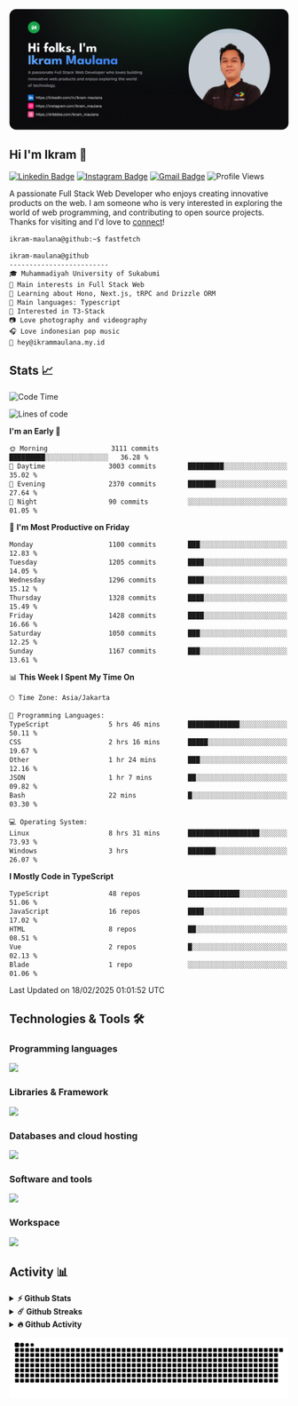 ![IkramBanner](ikrambanner.png)

## Hi I'm Ikram 👋

[![Linkedin Badge](https://img.shields.io/badge/-ikram--maulana-blue?style=flat&logo=Linkedin&logoColor=white&link=https://links.ikrammaulana.my.id/s/linkedin)](https://links.ikrammaulana.my.id/s/linkedin)
[![Instagram Badge](https://img.shields.io/badge/-@ikram__maulana-purple?style=flat&logo=instagram&logoColor=white&link=https://links.ikrammaulana.my.id/s/instagram)](https://links.ikrammaulana.my.id/s/instagram)
[![Gmail Badge](https://img.shields.io/badge/-ikrammaulana-c14438?style=flat&logo=Gmail&logoColor=white&link=https://links.ikrammaulana.my.id/s/email)](mailto:hey@ikram.is-a.dev)
![Profile Views](https://komarev.com/ghpvc/?username=Ikram-Maulana)

A passionate Full Stack Web Developer who enjoys creating innovative products on the web. I am someone who is very interested in exploring the world of web programming, and contributing to open source projects. Thanks for visiting and I'd love to [connect](https://links.ikrammaulana.my.id/s/linkedin)!

```console
ikram-maulana@github:~$ fastfetch
```

```console
ikram-maulana@github
-------------------------
🎓 Muhammadiyah University of Sukabumi
🔎 Main interests in Full Stack Web
🌱 Learning about Hono, Next.js, tRPC and Drizzle ORM
🌟 Main languages: Typescript
🚩 Interested in T3-Stack
📷 Love photography and videography
🎧 Love indonesian pop music
📧 hey@ikrammaulana.my.id
```

## Stats 📈

<!--START_SECTION:waka-->
![Code Time](http://img.shields.io/badge/Code%20Time-2%2C382%20hrs%2055%20mins-blue)

![Lines of code](https://img.shields.io/badge/From%20Hello%20World%20I%27ve%20Written-13.3%20million%20lines%20of%20code-blue)

**I'm an Early 🐤** 

```text
🌞 Morning                3111 commits        █████████░░░░░░░░░░░░░░░░   36.28 % 
🌆 Daytime                3003 commits        █████████░░░░░░░░░░░░░░░░   35.02 % 
🌃 Evening                2370 commits        ███████░░░░░░░░░░░░░░░░░░   27.64 % 
🌙 Night                  90 commits          ░░░░░░░░░░░░░░░░░░░░░░░░░   01.05 % 
```
📅 **I'm Most Productive on Friday** 

```text
Monday                   1100 commits        ███░░░░░░░░░░░░░░░░░░░░░░   12.83 % 
Tuesday                  1205 commits        ████░░░░░░░░░░░░░░░░░░░░░   14.05 % 
Wednesday                1296 commits        ████░░░░░░░░░░░░░░░░░░░░░   15.12 % 
Thursday                 1328 commits        ████░░░░░░░░░░░░░░░░░░░░░   15.49 % 
Friday                   1428 commits        ████░░░░░░░░░░░░░░░░░░░░░   16.66 % 
Saturday                 1050 commits        ███░░░░░░░░░░░░░░░░░░░░░░   12.25 % 
Sunday                   1167 commits        ███░░░░░░░░░░░░░░░░░░░░░░   13.61 % 
```


📊 **This Week I Spent My Time On** 

```text
🕑︎ Time Zone: Asia/Jakarta

💬 Programming Languages: 
TypeScript               5 hrs 46 mins       █████████████░░░░░░░░░░░░   50.11 % 
CSS                      2 hrs 16 mins       █████░░░░░░░░░░░░░░░░░░░░   19.67 % 
Other                    1 hr 24 mins        ███░░░░░░░░░░░░░░░░░░░░░░   12.16 % 
JSON                     1 hr 7 mins         ██░░░░░░░░░░░░░░░░░░░░░░░   09.82 % 
Bash                     22 mins             █░░░░░░░░░░░░░░░░░░░░░░░░   03.30 % 

💻 Operating System: 
Linux                    8 hrs 31 mins       ██████████████████░░░░░░░   73.93 % 
Windows                  3 hrs               ███████░░░░░░░░░░░░░░░░░░   26.07 % 
```

**I Mostly Code in TypeScript** 

```text
TypeScript               48 repos            █████████████░░░░░░░░░░░░   51.06 % 
JavaScript               16 repos            ████░░░░░░░░░░░░░░░░░░░░░   17.02 % 
HTML                     8 repos             ██░░░░░░░░░░░░░░░░░░░░░░░   08.51 % 
Vue                      2 repos             █░░░░░░░░░░░░░░░░░░░░░░░░   02.13 % 
Blade                    1 repo              ░░░░░░░░░░░░░░░░░░░░░░░░░   01.06 % 
```




 Last Updated on 18/02/2025 01:01:52 UTC
<!--END_SECTION:waka-->

## Technologies & Tools 🛠️

### Programming languages

<a href="https://skillicons.dev">
<img src="https://skillicons.dev/icons?i=html,css,sass,js,ts,php,py" />
</a>

### Libraries & Framework

<a href="https://skillicons.dev">
<img src="https://skillicons.dev/icons?i=react,vue,next,laravel,express,tailwind,bootstrap">
</a>

### Databases and cloud hosting

<a href="https://skillicons.dev">
<img src="https://skillicons.dev/icons?i=sqlite,mysql,postgresql,redis,vercel,cloudflare" />
</a>

### Software and tools

<a href="https://skillicons.dev">
<img src="https://skillicons.dev/icons?i=github,vscode,postman,figma&perline=11" />
</a>

### Workspace

<a href="https://skillicons.dev">
<img src="https://skillicons.dev/icons?i=apple,ubuntu,windows&perline=11" />
</a>

## Activity 📊

<details>
  <summary><b>⚡ Github Stats</b></summary>

  <br />
  <img height="180em" src="https://github-readme-stats-eight-theta.vercel.app/api?username=ikram-maulana&show_icons=true&hide_border=true&&count_private=true&include_all_commits=true" />
  <img height="180em" src="https://github-readme-stats-eight-theta.vercel.app/api/top-langs/?username=ikram-maulana&show_icons=true&hide_border=true&layout=compact&langs_count=8"/>
</details>

<details>
  <summary><b>☄️ Github Streaks</b></summary>

  <br />
  <img height="180em" src="https://github-readme-streak-stats.herokuapp.com/?user=ikram-maulana&hide_border=true" />
</details>

<details>
  <summary><b>🔥 Github Activity</b></summary>

  <br />
  <img height="180em" src="https://github-readme-activity-graph.vercel.app/graph?username=ikram-maulana&theme=github-light" />
</details>

![snake gif](https://github.com/ikram-maulana/ikram-maulana/blob/output/github-snake.svg)
